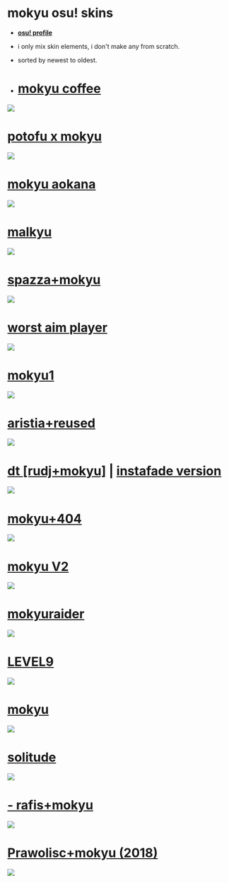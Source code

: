 # **mokyu osu! skins**

* [**osu! profile**](https://osu.ppy.sh/u/6846100)
* i only mix skin elements, i don't make any from scratch.
* sorted by newest to oldest.

* # [mokyu coffee](https://yasu.s-ul.eu/SEtymflj)
![](https://yasu.s-ul.eu/y1fFIUdX)

# [potofu x mokyu](https://suiryu.s-ul.eu/0zOpVYDg)
![](https://suiryu.s-ul.eu/vmxvcYDo)

# [mokyu aokana](https://suiryu.s-ul.eu/QgvIdbiB)
![](https://suiryu.s-ul.eu/oFEVBFiA)

# [malkyu](https://suiryu.s-ul.eu/qNJx1N0K)
![](https://suiryu.s-ul.eu/rrr39sok)

# [spazza+mokyu](https://suiryu.s-ul.eu/hzq3rmhD)
![](https://suiryu.s-ul.eu/btZDCdSu)

# [worst aim player](https://suiryu.s-ul.eu/tYUTMfPu)
![](https://suiryu.s-ul.eu/mRk3oRdE)

# [mokyu1](https://ys.s-ul.eu/qcnNRI7O)
![](https://ys.s-ul.eu/ecXvixAj)

# [aristia+reused](https://ys.s-ul.eu/Hhde2I5X)
![](https://ys.s-ul.eu/YBdPfSoI)

# [dt [rudj+mokyu]](https://ys.s-ul.eu/baG1655N) | [instafade version](https://ys.s-ul.eu/8eXusqPF)
![](https://ys.s-ul.eu/3OoDjD3n)

# [mokyu+404](https://ys.s-ul.eu/jBUKLdpt)
![](https://ys.s-ul.eu/xhE9Uvau)

# [mokyu V2](https://ys.s-ul.eu/UajTYKDW)
![](https://ys.s-ul.eu/ActSn4tb)

# [mokyuraider](https://ys.s-ul.eu/Mi1SFvPF)
![](https://ys.s-ul.eu/cFAnsNmh)

# [LEVEL9](https://suiryu.s-ul.eu/dNP6ldbJ)
![](https://suiryu.s-ul.eu/PAyjHb6T)

# [mokyu](https://suiryu.s-ul.eu/9RWWfQCS)
![](https://i.imgur.com/JYQ5nBj.jpg)

# [solitude](https://suiryu.s-ul.eu/j0hXTwmv)
![](https://i.imgur.com/mK251Y3.png)

# [- rafis+mokyu](https://suiryu.s-ul.eu/8ZZC7R9Q)
![](https://i.imgur.com/E2SVkdV.jpg)

# [Prawolisc+mokyu (2018)](https://suiryu.s-ul.eu/snkC7eHp)
![](https://i.imgur.com/Fy3I5sr.jpg)
